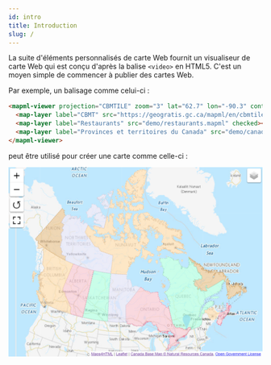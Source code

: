 ```yaml
---
id: intro
title: Introduction
slug: /
---
```


La suite d'éléments personnalisés de carte Web fournit un visualiseur de carte Web qui est conçu d'après la balise `<video>` en HTML5. C'est un moyen simple de commencer à publier des cartes Web.

Par exemple, un balisage comme celui-ci :

```html
<mapml-viewer projection="CBMTILE" zoom="3" lat="62.7" lon="-90.3" controls>
  <map-layer label="CBMT" src="https://geogratis.gc.ca/mapml/en/cbmtile/cbmt/" checked></map-layer>
  <map-layer label="Restaurants" src="demo/restaurants.mapml" checked></map-layer>
  <map-layer label="Provinces et territoires du Canada" src="demo/canada.mapml" checked></map-layer>
</mapml-viewer>
```

peut être utilisé pour créer une carte comme celle-ci :

![La carte Web en action](assets/img/mapml-viewer.png)
